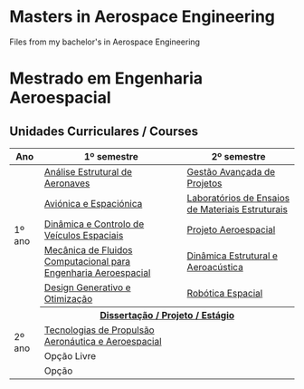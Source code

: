 # Masters in Aerospace Engineering
Files from my bachelor's in Aerospace Engineering  
# Mestrado em Engenharia Aeroespacial

## Unidades Curriculares / Courses

<table>
  <thead>
    <tr>
      <th>Ano</th>
      <th>1º semestre</th>
      <th>2º semestre</th>
    </tr>
  </thead>
  <tbody>
    <tr>
      <td rowspan="5">1º ano</td>
      <td><a href="https://github.com/magnergusse/Analise-estrutural-de-Aeronaves" target="_blank" rel="noopener noreferrer">Análise Estrutural de Aeronaves</a></td>
      <td><a href="https://github.com/magnergusse/GAP" target="_blank" rel="noopener noreferrer">Gestão Avançada de Projetos</a></td>
    </tr>
    <tr>
      <td><a href="https://github.com/magnergusse/Avionica-e-espacionica" target="_blank" rel="noopener noreferrer">Aviónica e Espaciónica</a></td>
      <td><a href="https://github.com/magnergusse/LEME" target="_blank" rel="noopener noreferrer">Laboratórios de Ensaios de Materiais Estruturais</a></td>
    </tr>
    <tr>
      <td><a href="https://github.com/magnergusse/DCVE" target="_blank" rel="noopener noreferrer">Dinâmica e Controlo de Veículos Espaciais</a></td>
      <td><a href="https://github.com/magnergusse/PA" target="_blank" rel="noopener noreferrer">Projeto Aeroespacial</a></td>
    </tr>
    <tr>
      <td><a href="https://github.com/magnergusse/MFCEA" target="_blank" rel="noopener noreferrer">Mecânica de Fluidos Computacional para Engenharia Aeroespacial</a></td>
      <td><a href="https://github.com/magnergusse/DEAe" target="_blank" rel="noopener noreferrer">Dinâmica Estrutural e Aeroacústica</a></td>
    </tr>
    <tr>
      <td><a href="https://github.com/magnergusse/DGO" target="_blank" rel="noopener noreferrer">Design Generativo e Otimização</a></td>
      <td><a href="https://github.com/magnergusse/RE" target="_blank" rel="noopener noreferrer">Robótica Espacial</a></td>
    </tr>
    <tr>
      <td rowspan="5">2º ano</td>
      <th colspan="2"><a href="https://github.com/magnergusse/Dissertacao" target="_blank" rel="noopener noreferrer">Dissertação / Projeto / Estágio</a></th>
    </tr>
    <tr>
      <td><a href="https://github.com/magnergusse/TPAA" target="_blank" rel="noopener noreferrer">Tecnologias de Propulsão Aeronáutica e Aeroespacial</a></td>
      <td></td>
    </tr>
    <tr>
      <td><!--<a href="https://github.com/magnergusse/TSEE" target="_blank" rel="noopener noreferrer">-->Opção Livre</a></td>
      <td></td>
    </tr>
    <tr>
      <td><!--<a href="https://github.com/magnergusse/EEA" target="_blank" rel="noopener noreferrer">-->Opção</a></td>
      <td></td> 
  </tbody>
</table>
